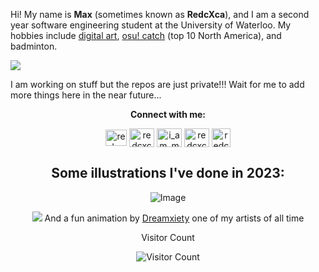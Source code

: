 Hi! My name is **Max** (sometimes known as **RedcXca**), and I am a second year software engineering student at the University of Waterloo. My hobbies include [digital art](https://www.twitter.com/redcxca/), [osu! catch](https://osu.ppy.sh/users/14056601) (top 10 North America), and badminton.

![](https://i.imgur.com/a5mpMao.png)

I am working on stuff but the repos are just private!!! Wait for me to add more things here in the near future...
<div align="center">
  
**Connect with me:**


<a href="https://discord.com/users/592461389298401291" target="blank"><image align="center" src="https://assets-global.website-files.com/6257adef93867e50d84d30e2/636e0a6a49cf127bf92de1e2_icon_clyde_blurple_RGB.png" alt="redcxca" height="26" width="34" /></a>
<a href="https://twitter.com/redcxca" target="blank"><img align="center" src="https://raw.githubusercontent.com/rahuldkjain/github-profile-readme-generator/master/src/images/icons/Social/twitter.svg" alt="redcxca" height="30" width="40" /></a>
<a href="https://instagram.com/i_am_max_lu" target="blank"><img align="center" src="https://raw.githubusercontent.com/rahuldkjain/github-profile-readme-generator/master/src/images/icons/Social/instagram.svg" alt="i_am_max_lu" height="30" width="40" /></a>
<a href="https://www.youtube.com/c/redcxca" target="blank"><img align="center" src="https://raw.githubusercontent.com/rahuldkjain/github-profile-readme-generator/master/src/images/icons/Social/youtube.svg" alt="redcxca" height="30" width="40" /></a>
<a href="https://osu.ppy.sh/users/14056601" target="blank"><img align="center" src="https://upload.wikimedia.org/wikipedia/commons/thumb/1/1e/Osu%21_Logo_2016.svg/2048px-Osu%21_Logo_2016.svg.png" alt="redcxca" height="30" width="30" /></a>


## Some illustrations I've done in 2023:

![Image](https://i.imgur.com/kFaBn3k.png)

![](https://i.ppy.sh/799e2002d67c2e0e25b114b276d2164e69b605cc/68747470733a2f2f692e6962622e636f2f4c7a66395a52312f657a6769662d636f6d2d6769662d6d616b65722d312e676966)
And a fun animation by [Dreamxiety](https://twitter.com/Dreamxiety) one of my artists of all time

Visitor Count

![Visitor Count](https://profile-counter.glitch.me/redcxca/count.svg)
